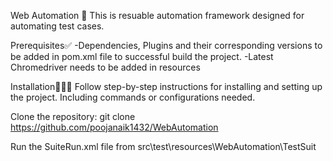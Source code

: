 Web Automation 🤖
This is resuable  automation framework designed for automating test cases.

Prerequisites✅
-Dependencies, Plugins and their corresponding versions to be added in pom.xml file to successful build the project.
-Latest Chromedriver needs to be added in resources

Installation👨🏻‍💻
Follow step-by-step instructions for installing and setting up the project. Including commands or configurations needed.

Clone the repository:
git clone https://github.com/poojanaik1432/WebAutomation

Run the SuiteRun.xml file from src\test\resources\WebAutomation\TestSuit
